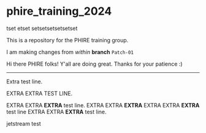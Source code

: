 # phire_training_2024

tset etset setsetsetsetsetset

This is a repository for the PHIRE training group.

I am making changes from *within* **branch** `Patch-01`

Hi there PHIRE folks! Y'all are doing great. Thanks for your patience :)

---

Extra test line.

EXTRA EXTRA TEST LINE.

EXTRA EXTRA **EXTRA** test line.
EXTRA EXTRA **EXTRA** EXTRA EXTRA **EXTRA** test line EXTRA EXTRA **EXTRA** test line.

jetstream test
